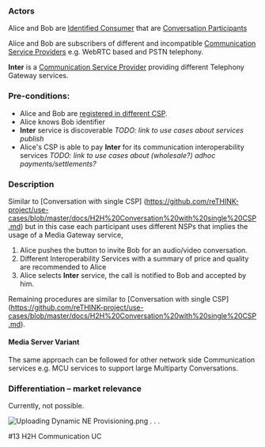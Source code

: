 ### Actors

Alice and Bob are [Identified Consumer](https://github.com/reTHINK-project/use-cases/blob/master/docs/D1.1/business-models/business-roles.md#identified-service-consumer) that are [Conversation Participants](https://github.com/reTHINK-project/use-cases/blob/master/docs/D1.1/business-models/business-roles.md#conversation--communication-participant)

Alice and Bob are subscribers of different and incompatible [Communication Service Providers](https://github.com/reTHINK-project/use-cases/blob/master/docs/D1.1/business-models/business-roles.md#communication-service-provider)  e.g. WebRTC based and PSTN telephony.

**Inter** is a [Communication Service Provider](https://github.com/reTHINK-project/use-cases/blob/master/docs/D1.1/business-models/business-roles.md#communication-service-provider) providing different Telephony Gateway services.
### Pre-conditions:
- Alice and Bob are [registered in different CSP](https://github.com/reTHINK-project/use-cases/blob/master/docs/User%20Authentication%20and%20Registration.md).
- Alice knows Bob identifier
- **Inter** service is discoverable _TODO: link to use cases about services publish_
- Alice's CSP is able to pay **Inter** for its communication interoperability services _TODO: link to use cases about (wholesale?) adhoc payments/settlements?_
### Description

Similar to [Conversation with single CSP] (https://github.com/reTHINK-project/use-cases/blob/master/docs/H2H%20Conversation%20with%20single%20CSP.md) but in this case each participant uses different NSPs that implies the usage of a Media Gateway service, 
1. Alice pushes the button to invite Bob for an audio/video conversation.
2. Different Interoperability Services with a summary of price and quality are recommended to Alice
3. Alice selects **Inter** service, the call is notified to Bob and accepted by him.

Remaining procedures are similar to [Conversation with single CSP] (https://github.com/reTHINK-project/use-cases/blob/master/docs/H2H%20Conversation%20with%20single%20CSP.md).
#### Media Server Variant

The same approach can be followed for other network side Communication services e.g. MCU services to support large Multiparty Conversations.
### Differentiation – market relevance

Currently, not possible.

![Uploading Dynamic NE Provisioning.png . . .]()

#13 H2H Communication UC
